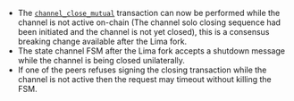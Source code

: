- The [```channel_close_mutual```](https://github.com/aeternity/protocol/blob/master/channels/ON-CHAIN.md#channel_close_mutual) 
transaction can now be performed while the channel is not active on-chain (The channel solo closing sequence had been initiated and the channel is not yet closed), 
this is a consensus breaking change available after the Lima fork.
- The state channel FSM after the Lima fork accepts a shutdown message while the channel is being closed unilaterally.
- If one of the peers refuses signing the closing transaction while the channel is not active then the request may timeout without killing the FSM.
